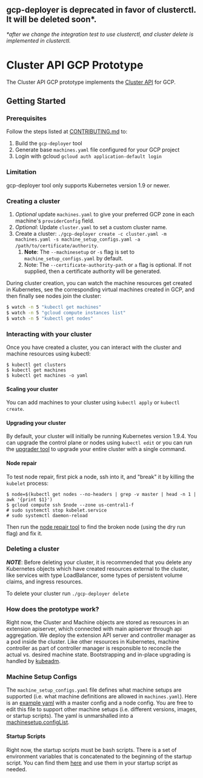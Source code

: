 ## gcp-deployer is deprecated in favor of clusterctl. It will be deleted soon*.

*\*after we change the integration test to use clusterctl, and cluster delete is implemented in clusterctl.*

# Cluster API GCP Prototype

The Cluster API GCP prototype implements the [Cluster API](../README.md) for GCP.

## Getting Started

### Prerequisites

Follow the steps listed at [CONTRIBUTING.md](CONTRIBUTING.md) to:
1. Build the `gcp-deployer` tool
2. Generate base `machines.yaml` file configured for your GCP project
3. Login with gcloud `gcloud auth application-default login`

### Limitation

gcp-deployer tool only supports Kubernetes version 1.9 or newer.

### Creating a cluster

1. *Optional* update `machines.yaml` to give your preferred GCP zone in
each machine's `providerConfig` field.
1. *Optional*: Update `cluster.yaml` to set a custom cluster name.
1. Create a cluster: `./gcp-deployer create -c cluster.yaml -m machines.yaml -s machine_setup_configs.yaml -a /path/to/certificate/authority`.
    1. **Note**: The `--machinesetup` or `-s` flag is set to `machine_setup_configs.yaml` by default.
    1. Note: The `--certificate-authority-path` or `a` flag is optional. If not
       supplied, then a certificate authority will be generated.

During cluster creation, you can watch the machine resources get created in Kubernetes,
see the corresponding virtual machines created in GCP, and then finally see nodes
join the cluster:

```bash
$ watch -n 5 "kubectl get machines"
$ watch -n 5 "gcloud compute instances list"
$ watch -n 5 "kubectl get nodes"
```


### Interacting with your cluster

Once you have created a cluster, you can interact with the cluster and machine
resources using kubectl:

```
$ kubectl get clusters
$ kubectl get machines
$ kubectl get machines -o yaml
```

#### Scaling your cluster

You can add machines to your cluster using `kubectl apply` or `kubectl create`.

#### Upgrading your cluster

By default, your cluster will initially be running Kubernetes version 1.9.4. You
can upgrade the control plane or nodes using `kubectl edit` or you can run the
[upgrader tool](../tools/upgrader)
to upgrade your entire cluster with a single command.

#### Node repair

To test node repair, first pick a node, ssh into it, and "break" it by killing the `kubelet` process:

```
$ node=$(kubectl get nodes --no-headers | grep -v master | head -n 1 | awk '{print $1}')
$ gcloud compute ssh $node --zone us-central1-f
# sudo systemctl stop kubelet.service
# sudo systemctl daemon-reload
```

Then run the [node repair
tool]( ../tools/repair)
to find the broken node (using the dry run flag) and fix it.


### Deleting a cluster

***NOTE***: Before deleting your cluster, it is recommended that you delete any Kubernetes
objects which have created resources external to the cluster, like services with type LoadBalancer,
some types of persistent volume claims, and ingress resources.

To delete your cluster run `./gcp-deployer delete`


### How does the prototype work?

Right now, the Cluster and Machine objects are stored as resources in an extension apiserver, which
connected with main apiserver through api aggregation. We deploy the extension API server and
controller manager as a pod inside the cluster. Like other resources in Kubernetes, machine
controller as part of controller manager is responsible to reconcile the actual vs. desired machine
state. Bootstrapping and in-place upgrading is handled by
[kubeadm](https://kubernetes.io/docs/setup/independent/create-cluster-kubeadm/).

### Machine Setup Configs

The `machine_setup_configs.yaml` file defines what machine setups are supported 
(i.e. what machine definitions are allowed in `machines.yaml`). 
Here is an [example yaml](machine_setup_configs.yaml) with a master config and a node config.
You are free to edit this file to support other machine setups (i.e. different versions, images, or startup scripts).
The yaml is unmarshalled into a [machinesetup.configList](../cloud/google/machinesetup/config_types.go).

#### Startup Scripts
Right now, the startup scripts must be bash scripts. 
There is a set of environment variables that is concatenated to the beginning of the startup script.
You can find them [here](../cloud/google/metadata.go) and use them in your startup script as needed.
